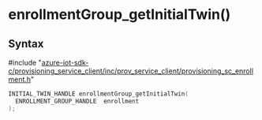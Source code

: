 # enrollmentGroup_getInitialTwin()

## Syntax

\#include "[azure-iot-sdk-c/provisioning_service_client/inc/prov_service_client/provisioning_sc_enrollment.h](../iot-c-ref-provisioning-sc-enrollment-h.md)"  
```C
INITIAL_TWIN_HANDLE enrollmentGroup_getInitialTwin(
  ENROLLMENT_GROUP_HANDLE  enrollment
);
```

